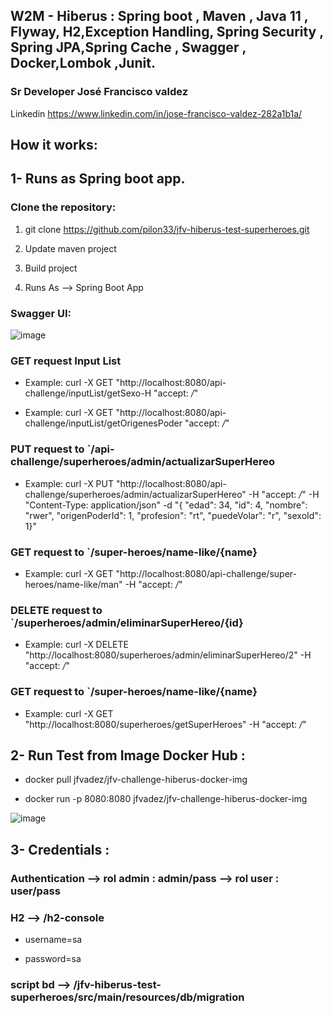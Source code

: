 
## W2M - Hiberus : Spring boot , Maven , Java 11 , Flyway, H2,Exception Handling, Spring Security , Spring JPA,Spring Cache , Swagger , Docker,Lombok ,Junit.

### Sr Developer José Francisco valdez 
 Linkedin https://www.linkedin.com/in/jose-francisco-valdez-282a1b1a/

## How it works:
## 1- Runs as Spring boot app.


### Clone the repository:
1) git clone https://github.com/pilon33/jfv-hiberus-test-superheroes.git


2) Update maven project  
3) Build project 
4) Runs As --> Spring Boot App 


###  Swagger UI:


![image](https://user-images.githubusercontent.com/12847173/114819090-45b25300-9d93-11eb-9a54-a2101b7789cd.png)






### GET request Input List

* Example: curl -X GET "http://localhost:8080/api-challenge/inputList/getSexo-H  "accept: */*"

* Example: curl -X GET "http://localhost:8080/api-challenge/inputList/getOrigenesPoder "accept: */*"


### PUT request to    `/api-challenge/superheroes/admin/actualizarSuperHereo

* Example: curl -X PUT "http://localhost:8080/api-challenge/superheroes/admin/actualizarSuperHereo" -H "accept: */*" -H "Content-Type: application/json" -d "{ \"edad\": 34, \"id\": 4, \"nombre\": \"rwer\", \"origenPoderId\": 1, \"profesion\": \"rt\", \"puedeVolar\": \"r\", \"sexoId\": 1}"


### GET request to `/super-heroes/name-like/{name}

* Example: curl -X GET "http://localhost:8080/api-challenge/super-heroes/name-like/man" -H  "accept: */*"


### DELETE request to `/superheroes/admin/eliminarSuperHereo/{id} 

* Example: curl -X DELETE "http://localhost:8080/superheroes/admin/eliminarSuperHereo/2" -H "accept: */*"


### GET request to `/super-heroes/name-like/{name}

* Example: curl -X GET "http://localhost:8080/superheroes/getSuperHeroes" -H "accept: */*"


## 2- Run Test from Image Docker Hub :
  
* docker pull jfvadez/jfv-challenge-hiberus-docker-img

* docker run -p 8080:8080 jfvadez/jfv-challenge-hiberus-docker-img


![image](https://user-images.githubusercontent.com/12847173/114819353-bfe2d780-9d93-11eb-9f21-2487eeef16c6.png)



## 3- Credentials :


### Authentication --> rol admin : admin/pass  --> rol user : user/pass


### H2 --> /h2-console 

* username=sa

* password=sa


### script bd --> /jfv-hiberus-test-superheroes/src/main/resources/db/migration


